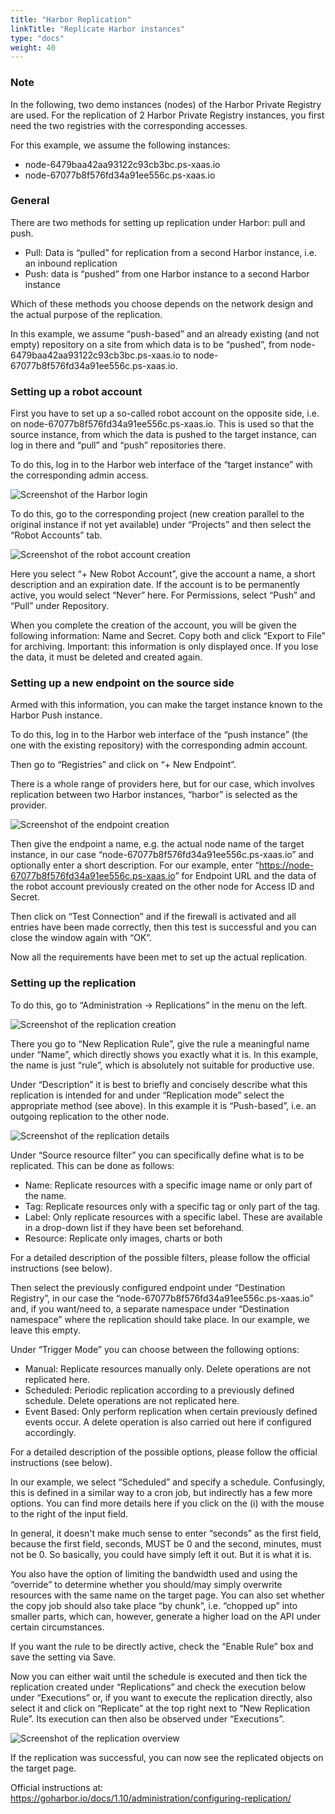 ```yaml
---
title: "Harbor Replication"
linkTitle: "Replicate Harbor instances"
type: "docs"
weight: 40
---
```


### Note

In the following, two demo instances (nodes) of the Harbor Private Registry are used. For the replication of 2 Harbor Private Registry instances, you first need the two registries with the corresponding accesses.

For this example, we assume the following instances:

- node-6479baa42aa93122c93cb3bc.ps-xaas.io
- node-67077b8f576fd34a91ee556c.ps-xaas.io

### General

There are two methods for setting up replication under Harbor: pull and push.

- Pull: Data is “pulled” for replication from a second Harbor instance, i.e. an inbound replication
- Push: data is “pushed” from one Harbor instance to a second Harbor instance

Which of these methods you choose depends on the network design and the actual purpose of the replication.

In this example, we assume “push-based” and an already existing (and not empty) repository on a site from which data is to be “pushed”, from node-6479baa42aa93122c93cb3bc.ps-xaas.io to node-67077b8f576fd34a91ee556c.ps-xaas.io.

### Setting up a robot account

First you have to set up a so-called robot account on the opposite side, i.e. on node-67077b8f576fd34a91ee556c.ps-xaas.io. This is used so that the source instance, from which the data is pushed to the target instance, can log in there and “pull” and “push” repositories there.

To do this, log in to the Harbor web interface of the “target instance” with the corresponding admin access.

![Screenshot of the Harbor login](./images/harborlogin.png)

To do this, go to the corresponding project (new creation parallel to the original instance if not yet available) under “Projects” and then select the “Robot Accounts” tab.

![Screenshot of the robot account creation](./images/add-robot-account.jpg)

Here you select “+ New Robot Account”, give the account a name, a short description and an expiration date. If the account is to be permanently active, you would select “Never” here. For Permissions, select “Push” and “Pull” under Repository.

When you complete the creation of the account, you will be given the following information: Name and Secret. Copy both and click “Export to File” for archiving. Important: this information is only displayed once. If you lose the data, it must be deleted and created again.

### Setting up a new endpoint on the source side

Armed with this information, you can make the target instance known to the Harbor Push instance.

To do this, log in to the Harbor web interface of the “push instance” (the one with the existing repository) with the corresponding admin account.

Then go to “Registries” and click on “+ New Endpoint”.

There is a whole range of providers here, but for our case, which involves replication between two Harbor instances, “harbor” is selected as the provider.

![Screenshot of the endpoint creation](./images/replication-endpoint2.png)

Then give the endpoint a name, e.g. the actual node name of the target instance, in our case “node-67077b8f576fd34a91ee556c.ps-xaas.io” and optionally enter a short description. For our example, enter “<https://node-67077b8f576fd34a91ee556c.ps-xaas.io>” for Endpoint URL and the data of the robot account previously created on the other node for Access ID and Secret.

Then click on “Test Connection” and if the firewall is activated and all entries have been made correctly, then this test is successful and you can close the window again with “OK”.

Now all the requirements have been met to set up the actual replication.

### Setting up the replication

To do this, go to “Administration -> Replications” in the menu on the left.

![Screenshot of the replication creation](./images/replication-rule1.png)

There you go to “New Replication Rule”, give the rule a meaningful name under “Name”, which directly shows you exactly what it is. In this example, the name is just “rule”, which is absolutely not suitable for productive use.

Under “Description” it is best to briefly and concisely describe what this replication is intended for and under “Replication mode” select the appropriate method (see above). In this example it is “Push-based”, i.e. an outgoing replication to the other node.

![Screenshot of the replication details](./images/replication-rule2.png)

Under “Source resource filter” you can specifically define what is to be replicated. This can be done as follows:

- Name: Replicate resources with a specific image name or only part of the name.
- Tag: Replicate resources only with a specific tag or only part of the tag.
- Label: Only replicate resources with a specific label. These are available in a drop-down list if they have been set beforehand.
- Resource: Replicate only images, charts or both

For a detailed description of the possible filters, please follow the official instructions (see below).

Then select the previously configured endpoint under “Destination Registry”, in our case the “node-67077b8f576fd34a91ee556c.ps-xaas.io” and, if you want/need to, a separate namespace under “Destination namespace” where the replication should take place. In our example, we leave this empty.

Under “Trigger Mode” you can choose between the following options:

- Manual: Replicate resources manually only. Delete operations are not replicated here.
- Scheduled: Periodic replication according to a previously defined schedule. Delete operations are not replicated here.
- Event Based: Only perform replication when certain previously defined events occur. A delete operation is also carried out here if configured accordingly.

For a detailed description of the possible options, please follow the official instructions (see below).

In our example, we select “Scheduled” and specify a schedule. Confusingly, this is defined in a similar way to a cron job, but indirectly has a few more options. You can find more details here if you click on the (i) with the mouse to the right of the input field.

In general, it doesn't make much sense to enter “seconds” as the first field, because the first field, seconds, MUST be 0 and the second, minutes, must not be 0. So basically, you could have simply left it out. But it is what it is.

You also have the option of limiting the bandwidth used and using the “override” to determine whether you should/may simply overwrite resources with the same name on the target page. You can also set whether the copy job should also take place “by chunk”, i.e. “chopped up” into smaller parts, which can, however, generate a higher load on the API under certain circumstances.

If you want the rule to be directly active, check the “Enable Rule” box and save the setting via Save.

Now you can either wait until the schedule is executed and then tick the replication created under “Replications” and check the execution below under “Executions” or, if you want to execute the replication directly, also select it and click on “Replicate” at the top right next to “New Replication Rule”. Its execution can then also be observed under “Executions”.

![Screenshot of the replication overview](./images/replication-list.png)

If the replication was successful, you can now see the replicated objects on the target page.

Official instructions at: <https://goharbor.io/docs/1.10/administration/configuring-replication/>
